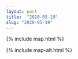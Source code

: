 ```yaml
---
layout: post
title:  "2020-05-19"
slug: "2020-05-19"
---
```

{% include map.html %}

{% include map-alt.html %}
